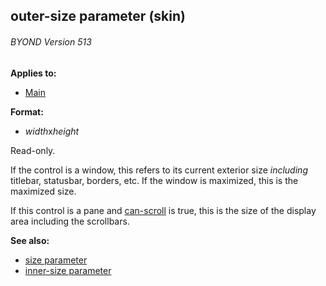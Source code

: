 ## outer-size parameter (skin) 
###### BYOND Version 513

<!-- -->
**Applies to:**
+   [Main](/ref/%7Bskin%7D/control/main.md) 
<!-- -->
**Format:**
+   *width*x*height*


Read-only. 

If the control is a window, this refers to
its current exterior size *including* titlebar, statusbar, borders, etc.
If the window is maximized, this is the maximized size. 

If this
control is a pane and [can-scroll](/ref/%7Bskin%7D/param/can-scroll.md)
is true, this is the size of the display area including the scrollbars.

**See also:**
+   [size parameter](/ref/%7Bskin%7D/param/size.md) 
+   [inner-size parameter](/ref/%7Bskin%7D/param/inner-size.md) 